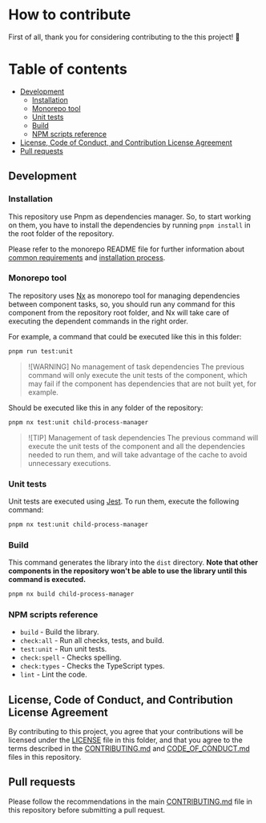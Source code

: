 # How to contribute

First of all, thank you for considering contributing to the this project! 🎉

# Table of contents

- [Development](#development)
  - [Installation](#installation)
  - [Monorepo tool](#monorepo-tool)
  - [Unit tests](#unit-tests)
  - [Build](#build)
  - [NPM scripts reference](#npm-scripts-reference)
- [License, Code of Conduct, and Contribution License Agreement](#license-code-of-conduct-and-contribution-license-agreement)
- [Pull requests](#pull-requests)

## Development

### Installation

This repository use Pnpm as dependencies manager. So, to start working on them, you have to install the dependencies by running `pnpm install` in the root folder of the repository.

Please refer to the monorepo README file for further information about [common requirements](../../README.md#requirements) and [installation process](../../README.md#installation).

### Monorepo tool

The repository uses [Nx](https://nx.dev/) as monorepo tool for managing dependencies between component tasks, so, you should run any command for this component from the repository root folder, and Nx will take care of executing the dependent commands in the right order.

For example, a command that could be executed like this in this folder:

```sh title="Execute unit tests of the component inside its folder"
pnpm run test:unit
```

> ![WARNING] No management of task dependencies
> The previous command will only execute the unit tests of the component, which may fail if the component has dependencies that are not built yet, for example.

Should be executed like this in any folder of the repository:

```sh title="Execute unit tests of the component, and all needed dependencies, from any folder"
pnpm nx test:unit child-process-manager
```

> ![TIP] Management of task dependencies
> The previous command will execute the unit tests of the component and all the dependencies needed to run them, and will take advantage of the cache to avoid unnecessary executions.

### Unit tests

Unit tests are executed using [Jest](https://jestjs.io/). To run them, execute the following command:

```sh
pnpm nx test:unit child-process-manager
```

### Build

This command generates the library into the `dist` directory. __Note that other components in the repository won't be able to use the library until this command is executed.__

```sh
pnpm nx build child-process-manager
```

### NPM scripts reference

- `build` - Build the library.
- `check:all` - Run all checks, tests, and build.
- `test:unit` - Run unit tests.
- `check:spell` - Checks spelling.
- `check:types` - Checks the TypeScript types.
- `lint` - Lint the code.

## License, Code of Conduct, and Contribution License Agreement

By contributing to this project, you agree that your contributions will be licensed under the [LICENSE](./LICENSE) file in this folder, and that you agree to the terms described in the [CONTRIBUTING.md](../../.github/CONTRIBUTING.md) and [CODE_OF_CONDUCT.md](../../.github/CODE_OF_CONDUCT.md) files in this repository.

## Pull requests

Please follow the recommendations in the main [CONTRIBUTING.md](../../.github/CONTRIBUTING.md) file in this repository before submitting a pull request.
